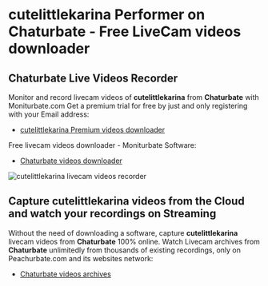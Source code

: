 # cutelittlekarina Performer on Chaturbate - Free LiveCam videos downloader

## Chaturbate Live Videos Recorder

Monitor and record livecam videos of **cutelittlekarina** from **Chaturbate** with Moniturbate.com
Get a premium trial for free by just and only registering with your Email address:
* [cutelittlekarina Premium videos downloader](https://moniturbate.com/request-demo-licence-key.html)

Free livecam videos downloader - Moniturbate Software:
* [Chaturbate videos downloader](https://moniturbate.com/moniturbate-download-software.html)

![cutelittlekarina livecam videos recorder](https://peachurnet.com/templates/moniturbate-software.png)


## Capture cutelittlekarina videos from the Cloud and watch your recordings on Streaming

Without the need of downloading a software, capture **cutelittlekarina** livecam videos from **Chaturbate** 100% online.
Watch Livecam archives from **Chaturbate** unlimitedly from thousands of existing recordings, only on Peachurbate.com and its websites network:
* [Chaturbate videos archives](https://peachurnet.com/)